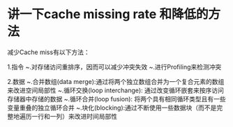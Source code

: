 #  讲一下cache missing rate 和降低的方法

减少Cache miss有以下方法：

1.指令
    ~.对存储访问重排序，因而可以减少冲突失效
    ~.进行Profiling来检测冲突

2.数据
    ~.合并数组(data merge):通过将两个独立数组合并为一个复合元素的数组来改进空间局部性
    ~.循环交换(loop interchange): 通过改变循环嵌套来按序访问存储器中存储的数据
    ~.循环合并(loop fusion): 将两个具有相同循环类型且有一些变量重叠的独立循环合并
    ~.块化(blocking):通过不断使用一些数据块（而不是完整地遍历一行和一列）来改进时间局部性
